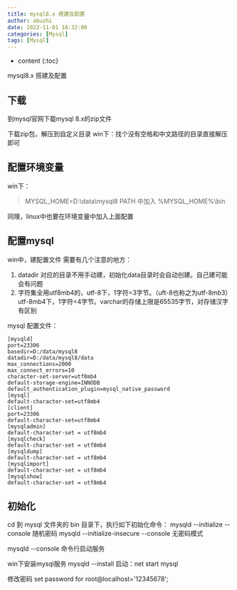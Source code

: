 ```yaml
---
title: mysql8.x 搭建及配置
author: abuzhi
date: 2022-11-01 18:32:00
categories: [Mysql]
tags: [Mysql]
---
```

* content
{:toc}


mysql8.x 搭建及配置

## 下载

到mysql官网下载mysql 8.x的zip文件

下载zip包，解压到自定义目录
win下：找个没有空格和中文路径的目录直接解压即可


## 配置环境变量
win下：
> MYSQL_HOME=D:\data\mysql8
> PATH 中加入 %MYSQL_HOME%\bin

同理，linux中也要在环境变量中加入上面配置


## 配置mysql

win中，建配置文件
需要有几个注意的地方：
1. datadir 对应的目录不用手动建，初始化data目录时会自动创建。自己建可能会有问题
2. 字符集全用utf8mb4的，utf-8下，1字符=3字节。（uft-8也称之为utf-8mb3）utf-8mb4下，1字符=4字节。varchar的存储上限是65535字节，对存储汉字有区别

mysql 配置文件：

```
[mysqld]
port=23306
basedir=D:/data/mysql8
datadir=D:/data/mysql8/data
max_connections=2000
max_connect_errors=10
character-set-server=utf8mb4
default-storage-engine=INNODB
default_authentication_plugin=mysql_native_password
[mysql]
default-character-set=utf8mb4
[client]
port=23306
default-character-set=utf8mb4
[mysqladmin]
default-character-set = utf8mb4
[mysqlcheck]
default-character-set = utf8mb4
[mysqldump]
default-character-set = utf8mb4
[mysqlimport]
default-character-set = utf8mb4
[mysqlshow]
default-character-set = utf8mb4

```

## 初始化

cd 到 mysql 文件夹的 bin 目录下，执行如下初始化命令：
mysqld --initialize  --console 随机密码
mysqld --initialize-insecure --console 无密码模式

mysqld --console 命令行启动服务

win下安装mysql服务
mysqld --install
启动：net start mysql


修改密码
set password for root@localhost='12345678';

